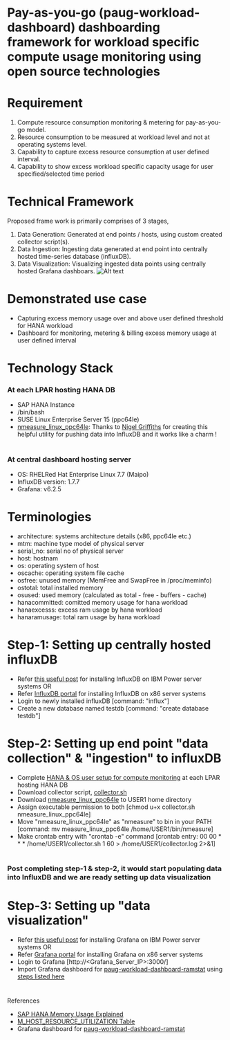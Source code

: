 # Pay-as-you-go (paug-workload-dashboard) dashboarding framework for workload specific compute usage monitoring using open source technologies 
#
#
# Requirement
1. Compute resource consumption monitoring & metering for pay-as-you-go model.
2. Resource consumption to be measured at workload level and not at operating systems level.
3. Capability to capture excess resource consumption at user defined interval.
4. Capability to show excess workload specific capacity usage for user specified/selected time period
#
#
# Technical Framework
Proposed frame work is primarily comprises of 3 stages,
1. Data Generation: Generated at end points / hosts, using custom created collector script(s).
2. Data Ingestion: Ingesting data generated at end point into centrally hosted time-series database (influxDB).
3. Data Visualization: Visualizing ingested data points using centrally hosted Grafana dashboars.
![Alt text](https://github.com/lokeshbhatt/shana/blob/main/SHANA%20-%20Technical%20Framework.JPG "SHANA - Technical Framework")
#
#
# Demonstrated use case
- Capturing excess memory usage over and above user defined threshold for HANA workload
- Dashboard for monitoring, metering & billing excess memory usage at user defined interval
#
#
# Technology Stack
### At each LPAR hosting HANA DB
- SAP HANA Instance
- /bin/bash
- SUSE Linux Enterprise Server 15 (ppc64le)
- [nmeasure_linux_ppc64le](https://sourceforge.net/projects/nmon/files/nmeasure_linux_v3.zip/download): Thanks to [Nigel Griffiths](https://www.linkedin.com/in/nigelargriffiths/) for creating this helpful utility for pushing data into InfluxDB and it works like a charm !
#
### At central dashboard hosting server
- OS: RHELRed Hat Enterprise Linux 7.7 (Maipo)
- InfluxDB version: 1.7.7
- Grafana: v6.2.5
#
#
# Terminologies
- architecture: systems architecture details (x86, ppc64le etc.)
- mtm: machine type model of physical server
- serial_no: serial no of physical server
- host: hostnam
- os: operating system of host
- oscache: operating system file cache
- osfree: unused memory (MemFree and SwapFree in /proc/meminfo)
- ostotal: total installed memory
- osused: used memory (calculated as total - free - buffers - cache)
- hanacommitted: comitted memory usage for hana workload
- hanaexcesss: excess ram usage by hana workload
- hanaramusage: total ram usage by hana workload
#
#
# Step-1: Setting up centrally hosted influxDB
- Refer [this useful post](https://www.power-devops.com/post/influxdb-on-ibm-power-systems) for installing InfluxDB on IBM Power server systems
OR
- Refer [InfluxDB portal](https://docs.influxdata.com/influxdb/v1.8/introduction/install/) for installing InfluxDB on x86 server systems
- Login to newly installed influxDB  [command: "influx"]
- Create a new database named testdb [command: "create database testdb"]
#
#
# Step-2: Setting up end point "data collection" & "ingestion" to influxDB
- Complete [HANA & OS user setup for compute monitoring](https://github.com/lokeshbhatt/paug-workload-dashboard/blob/main/UserSetup.md) at each LPAR hosting HANA DB
- Download collector script, [collector.sh](https://github.com/lokeshbhatt/paug-workload-dashboard/blob/main/collector.sh)
- Download [nmeasure_linux_ppc64le](https://sourceforge.net/projects/nmon/files/nmeasure_linux_v3.zip/download) to USER1 home directory
- Assign executable permission to both [chmod u+x collector.sh nmeasure_linux_ppc64le]
- Move "nmeasure_linux_ppc64le" as "nmeasure" to bin in your PATH [command: mv measure_linux_ppc64le /home/USER1/bin/nmeasure]
- Make crontab entry with "crontab -e" command [crontab entry: 00 00 * * * /home/USER1/collector.sh 1 60 > /home/USER1/collector.log 2>&1]
#
#
### Post completing step-1 & step-2, it would start populating data into InfluxDB and we are ready setting up data visualization 
#
#
# Step-3: Setting up "data visualization"
- Refer [this useful post](https://www.power-devops.com/post/installing-grafana-on-ibm-power-systems) for installing Grafana on IBM Power server systems
OR
- Refer [Grafana portal](https://grafana.com/docs/grafana/latest/installation/) for installing Grafana on x86 server systems
- Login to Grafana [http://<Grafana_Server_IP>:3000/]
- Import Grafana dashboard for [paug-workload-dashboard-ramstat](https://grafana.com/grafana/dashboards/13366) using [steps listed here](https://grafana.com/docs/grafana/latest/dashboards/export-import/)
#
#
References
- [SAP HANA Memory Usage Explained](https://www.sap.com/documents/2016/08/205c8299-867c-0010-82c7-eda71af511fa.html)
- [M_HOST_RESOURCE_UTILIZATION Table](https://help.sap.com/viewer/4fe29514fd584807ac9f2a04f6754767/2.0.03/en-US/20b12419751910148afa9303eec370a0.html)
- Grafana dashboard for [paug-workload-dashboard-ramstat](https://grafana.com/grafana/dashboards/13366)
